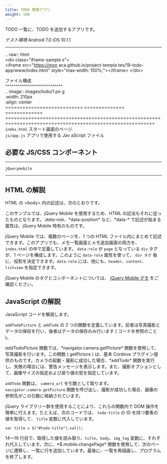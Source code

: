 ```yaml
---
title: TODO 管理アプリ
weight: 100
---
```


TODO 一覧に、TODO を追加するアプリです。

  *テスト環境* Android 7.0                                   iOS 10.1.1                     
  ---------------------------------------------------------- ------------------------------ ------------------------------------------------------------------------------------------------------------
  .. raw:: html                                                                             
  &lt;div class="iframe-sample                               s"&gt;                         
  &lt;iframe src="<https://mon>                              aca.github.io/project-templa   tes/19-todo-app/www/index.html" style="max-width: 150%;"&gt;&lt;/iframe&gt;
  &lt;/div&gt;                                                                              
                                                                                            
  ファイル構成                                                                              
  \^\^\^\^\^\^\^\^\^\^\^\^\^\^\^\^\^\^\^\^\^\^\^\^\^\^\^\^                                  
  .. image:: images/todo/1.pn                                g                              
  :width: 210px                                                                             
  :align: center                                                                            
  ===========================                                ============== =============   ==========================================================================================================
  `index.html`                                               スタート画面のページ           
  `js/app.js`                                                アプリで使用する Jav           aScript ファイル

必要な JS/CSS コンポーネント
----------------------------

  ---------------- --
  `jQuerymobile`   
  ---------------- --

HTML の解説
-----------

HTML の &lt;body&gt; 内の記述は、次のとおりです。

このサンプルでは、jQuery Mobile を使用するため、HTML
の記法もそれに従ったものとなります。 *data-role*、\*data-position\*
など、\*data-\* で記述が始まる属性は、jQuery Mobile 特有のものです。

jQuery Mobile では、複数のページを、1 つの HTML
ファイル内にまとめて記述できます。このアプリでも、メモ一覧画面とメモ追加画面の両方を、
`index.html` の中で定義しています。 `data-role` が `page` となっている
`div` タグが、1 ページを構成します。このように `data-role`
属性を使って、 `div タグ` 毎に、役割を決定できます。`data-role`
には、他にも、`header`、`content`、`listview` を指定できます。

jQuery Mobile のタグとコンポーネントについては、 [jQuery Mobile
デモ](http://jquerymobile.com/demos/1.2.0/) をご確認ください。

JavaScript の解説
-----------------

JavaScript コードを解説します。

`addTodoPicture` と `addTodo` の 2
つの関数を定義しています。前者は写真撮影とデータの保存を行い、後者はデータの保存のみ行います
( コードを参照のこと )。

*addTodoPicture* 関数では、\*navigator.camera.getPicture\*
関数を使用して、写真撮影を行います。この関数 ( getPicture ) は、基本
Cordova
プラグイン提供のものです。カメラの起動・撮影に成功した場合、\*addTodo\*
関数を実行し、失敗の場合には、警告メッセージを表示します。また、撮影オプションとして、画像サイズの指定および戻り値の型を指定しています。

`addTodo` 関数は、 `camera_url` を引数として取ります。
`navigator.camera.getPicture`
関数を呼び出し、撮影が成功した場合、画像の参照先がこの引数に格納されています。

jQuery ライブラリー群を使用することにより、これらの関数内で DOM
操作を簡単に行えます。たとえば、次のコードでは、 `todo-title` の ID
を持つ要素の値を取得して、 `title` 変数に代入しています。

``` {.sourceCode .javascript}
var title = $("#todo-title").val();
```

14～19 行目で、取得した値を読み取り、`title`、`body`、`img_tag`
変数に、それぞれ代入しています。次に、\*\$.mobile.changePage\*
関数を使用して、次のページに遷移し、一覧に行を追加しています。最後に、一覧を再描画し、プログラムを終了します。

